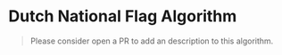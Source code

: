 # Dutch National Flag Algorithm

>Please consider open a PR to add an description to this algorithm.
